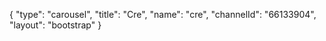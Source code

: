 {
    "type": "carousel",
    "title": "Cre",
    "name": "cre",
    "channelId": "66133904",
    "layout": "bootstrap"
}